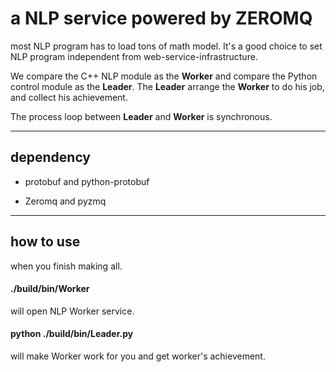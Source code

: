 # a NLP service powered by ZEROMQ

most NLP program has to load tons of math model. It's a good choice to set NLP program independent from web-service-infrastructure.

We compare the C++ NLP module as the **Worker** and compare the Python control module as the **Leader**. The **Leader** arrange the **Worker** to do his job, and collect his achievement.

The process loop between **Leader** and **Worker** is synchronous.


-----------

## dependency

* protobuf and python-protobuf

* Zeromq and pyzmq

-----------

## how to use

when you finish making all.

#### ./build/bin/Worker

will open NLP Worker service.

#### python ./build/bin/Leader.py

will make Worker work for you and get worker's achievement.
